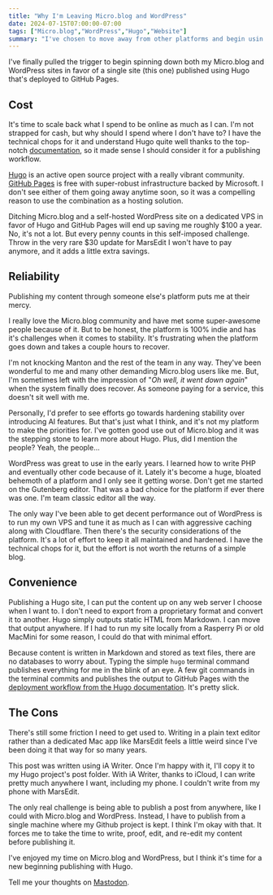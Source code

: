 ```yaml
---
title: "Why I'm Leaving Micro.blog and WordPress"
date: 2024-07-15T07:00:00-07:00
tags: ["Micro.blog","WordPress","Hugo","Website"]
summary: "I've chosen to move away from other platforms and begin usin Hugo with GitHub Pages to run my website."
---
```


I've finally pulled the trigger to begin spinning down both my Micro.blog and WordPress sites in favor of a single site (this one) published using Hugo that's deployed to GitHub Pages.

## Cost

It's time to scale back what I spend to be online as much as I can. I'm not strapped for cash, but why should I spend where I don't have to? I have the technical chops for it and understand Hugo quite well thanks to the top-notch [documentation](https://gohugo.io/documentation/), so it made sense I should consider it for a publishing workflow.

[Hugo](https://gohugo.io) is an active open source project with a really vibrant community. [GitHub Pages](https://pages.github.com) is free with super-robust infrastructure backed by Microsoft. I don't see either of them going away anytime soon, so it was a compelling reason to use the combination as a hosting solution.

Ditching Micro.blog and a self-hosted WordPress site on a dedicated VPS in favor of Hugo and GitHub Pages will end up saving me roughly $100 a year. No, it's not a lot. But every penny counts in this self-imposed challenge. Throw in the very rare $30 update for MarsEdit I won't have to pay anymore, and it adds a little extra savings.

## Reliability

Publishing my content through someone else's platform puts me at their mercy.

I really love the Micro.blog community and have met some super-awesome people because of it. But to be honest, the platform is 100% indie and has it's challenges when it comes to stability. It's frustrating when the platform goes down and takes a couple hours to recover.

I'm not knocking Manton and the rest of the team in any way. They've been wonderful to me and many other demanding Micro.blog users like me. But, I'm sometimes left with the impression of "_Oh well, it went down again_" when the system finally does recover. As someone paying for a service, this doesn't sit well with me.

Personally, I'd prefer to see efforts go towards hardening stability over introducing AI features. But that's just what I think, and it's not my platform to make the priorities for. I've gotten good use out of Micro.blog and it was the stepping stone to learn more about Hugo. Plus, did I mention the people? Yeah, the people...

WordPress was great to use in the early years. I learned how to write PHP and eventually other code because of it. Lately it's become a huge, bloated behemoth of a platform and I only see it getting worse. Don't get me started on the Gutenberg editor. That was a bad choice for the platform if ever there was one. I'm team classic editor all the way.

The only way I've been able to get decent performance out of WordPress is to run my own VPS and tune it as much as I can with aggressive caching along with Cloudflare. Then there's the security considerations of the platform. It's a lot of effort to keep it all maintained and hardened. I have the technical chops for it, but the effort is not worth the returns of a simple blog.

## Convenience

Publishing a Hugo site, I can put the content up on any web server I choose when I want to. I don't need to export from a proprietary format and convert it to another. Hugo simply outputs static HTML from Markdown. I can move that output anywhere. If I had to run my site locally from a Rasperry Pi or old MacMini for some reason, I could do that with minimal effort.

Because content is written in Markdown and stored as text files, there are no databases to worry about. Typing the simple `hugo` terminal command publishes everything for me in the blink of an eye. A few git commands in the terminal commits and publishes the output to GitHub Pages with the [deployment workflow from the Hugo documentation](https://gohugo.io/hosting-and-deployment/hosting-on-github/). It's pretty slick.

## The Cons

There's still some friction I need to get used to. Writing in a plain text editor rather than a dedicated Mac app like MarsEdit feels a little weird since I've been doing it that way for so many years.

This post was written using iA Writer. Once I'm happy with it, I'll copy it to my Hugo project's post folder. With iA Writer, thanks to iCloud, I can write pretty much anywhere I want, including my phone. I couldn't write from my phone with MarsEdit.

The only real challenge is being able to publish a post from anywhere, like I could with Micro.blog and WordPress. Instead, I have to publish from a single machine where my Github project is kept. I think I'm okay with that. It forces me to take the time to write, proof, edit, and re-edit my content before publishing it.

I've enjoyed my time on Micro.blog and WordPress, but I think it's time for a new beginning publishing with Hugo.

Tell me your thoughts on [Mastodon](https://mastodon.social/@jimmitchell/112792227346102025).